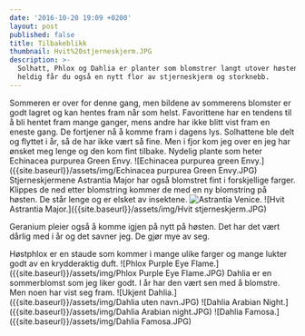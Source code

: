```yaml
---
date: '2016-10-20 19:09 +0200'
layout: post
published: false
title: Tilbakeblikk
thumbnail: Hvit%20stjerneskjerm.JPG
description: >-
  Solhatt, Phlox og Dahlia er planter som blomstrer langt utover høsten. Er du
  heldig får du også en nytt flor av stjerneskjerm og storknebb.
---
```

Sommeren er over for denne gang, men bildene av sommerens blomster er godt lagret og kan hentes fram når som helst.  Favorittene har en tendens til å bli hentet fram mange ganger, mens andre har ikke blitt vist fram en eneste gang. De fortjener nå å komme fram i dagens lys. 
Solhattene ble delt og flyttet i år, så de har ikke vært så fine. Men i fjor kom jeg over en jeg har ønsket meg lenge og den kom fint tilbake. Nydelig plante som heter Echinacea purpurea Green Envy.
![Echinacea purpurea green Envy.]({{site.baseurl}}/assets/img/Echinacea purpurea Green Envy.JPG)
Stjerneskjermene Astrantia Major har også blomstret fint i forskjellige farger. Klippes de ned
etter blomstring kommer de med en ny blomstring på høsten. De står lenge og er elsket av insektene.
![Astrantia Venice.]({{site.baseurl}}/assets/img/Astrantia%20Venice.JPG)
![Hvit Astrantia Major.]({{site.baseurl}}/assets/img/Hvit stjerneskjerm.JPG)
<!--more-->
Geranium pleier også å komme igjen på nytt på høsten. Det har det vært dårlig med i år og det savner jeg. De gjør mye av seg.

Høstphlox er en staude som kommer i mange ulike farger og mange lukter godt av en krydderaktig duft. 
![Phlox Purple Eye Flame.]({{site.baseurl}}/assets/img/Phlox Purple Eye Flame.JPG)
Dahlia er en sommerblomst som jeg liker godt. I år har den vært sen med å blomstre.  Men noen har vist seg fram. 
![Ukjent Dahlia.]({{site.baseurl}}/assets/img/Dahlia uten navn.JPG)
![Dahlia Arabian Night.]({{site.baseurl}}/assets/img/Dahlia Arabian night.JPG)
![Dahlia Famosa.]({{site.baseurl}}/assets/img/Dahlia Famosa.JPG)
